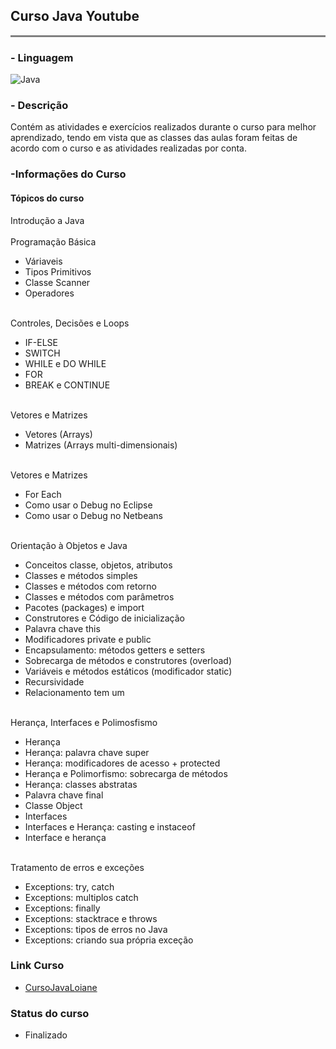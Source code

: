 ## Curso Java Youtube 

<hr style="height: 3px; background-color: gray; border: none;">

### - Linguagem

![Java](https://img.shields.io/badge/Java-007396?style=flat&logo=openjdk&logoColor=white)

### - Descrição 

Contém as atividades e exercícios realizados durante o curso para melhor aprendizado, tendo em vista que as classes das aulas foram feitas de acordo com o curso e as atividades realizadas por conta.

### -Informações do Curso 

#### Tópicos do curso
  Introdução a Java </br>
  </br> Programação Básica </br>
   * Váriaveis </br>
   * Tipos Primitivos </br>
   * Classe Scanner </br>
   * Operadores </br>
     
  </br> Controles, Decisões e Loops </br>
   * IF-ELSE </br>
   * SWITCH </br>
   * WHILE e DO WHILE </br>
   * FOR </br>
   * BREAK e CONTINUE </br>
  
  </br> Vetores e Matrizes </br> 
   * Vetores (Arrays) </br>
   * Matrizes (Arrays multi-dimensionais) </br>

  </br> Vetores e Matrizes </br> 
  * For Each </br> 
  * Como usar o Debug no Eclipse </br> 
  * Como usar o Debug no Netbeans </br> 

  </br> Orientação à Objetos e Java  </br> 
  * Conceitos classe, objetos, atributos </br> 
  * Classes e métodos simples </br> 
  * Classes e métodos com retorno </br> 
  * Classes e métodos com parâmetros </br> 
  * Pacotes (packages) e import </br> 
  * Construtores e Código de inicialização </br> 
  * Palavra chave this  </br> 
  * Modificadores private e public </br> 
  * Encapsulamento: métodos getters e setters </br> 
  * Sobrecarga de métodos e construtores (overload) </br> 
  * Variáveis e métodos estáticos (modificador static) </br> 
  * Recursividade </br> 
  * Relacionamento tem um </br>

  </br> Herança, Interfaces e Polimosfismo  </br> 
  * Herança </br>
  * Herança: palavra chave super </br>
  * Herança: modificadores de acesso + protected </br>
  * Herança e Polimorfismo: sobrecarga de métodos </br>
  * Herança: classes abstratas </br>
  * Palavra chave final </br>
  * Classe Object </br>
  * Interfaces </br>
  * Interfaces e Herança: casting e instaceof </br>
  * Interface e herança </br>

  </br> Tratamento de erros e exceções </br> 
  * Exceptions: try, catch </br>
  * Exceptions: multiplos catch </br>
  * Exceptions: finally </br>
  * Exceptions: stacktrace e throws </br>
  * Exceptions: tipos de erros no Java </br>
  * Exceptions: criando sua própria exceção </br>
  
### Link Curso
  * [CursoJavaLoiane](https://loiane.training/curso/java-basico)
  
### Status do curso 
  * Finalizado
